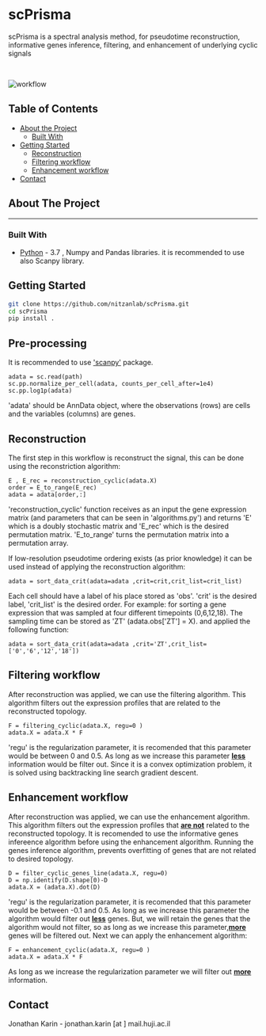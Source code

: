 # scPrisma
scPrisma is a spectral analysis method, for pseudotime reconstruction, informative genes inference, filtering, and enhancement of underlying cyclic signals


<br />

![workflow](https://github.com/nitzanlab/scPrisma/blob/main/workflow.png?raw=true)
<br />
<!-- TABLE OF CONTENTS -->
## Table of Contents

* [About the Project](#about-the-project)
  * [Built With](#built-with)
* [Getting Started](#getting-started)
  * [Reconstruction](#reconstruction)
  * [Filtering workflow](#filtering-workflow)
  * [Enhancement workflow](#enhancement-workflow)
* [Contact](#contact)



<!-- ABOUT THE PROJECT -->
## About The Project
---

### Built With
* [Python](https://www.python.org/) - 3.7 , Numpy and Pandas libraries. it is recommended to use also Scanpy library.



<!-- GETTING STARTED -->
## Getting Started

```sh
git clone https://github.com/nitzanlab/scPrisma.git
cd scPrisma
pip install .
```
## Pre-processing
It is recommended to use ['scanpy'](https://scanpy.readthedocs.io/en/stable/index.html) package. 
```
adata = sc.read(path)
sc.pp.normalize_per_cell(adata, counts_per_cell_after=1e4)
sc.pp.log1p(adata)
```
'adata' should be AnnData object, where the observations (rows) are cells and the variables (columns) are genes. 
## Reconstruction
The first step in this workflow is reconstruct the signal, this can be done using the reconstriction algorithm:

```
E , E_rec = reconstruction_cyclic(adata.X)
order = E_to_range(E_rec)
adata = adata[order,:]
```
'reconstruction_cyclic' function receives as an input the gene expression matrix (and parameters that can be seen in 'algorithms.py') and returns 'E' which is a doubly stochastic matrix and 'E_rec' which is the desired permutation matrix.
'E_to_range' turns the permutation matrix into a permutation array.

If low-resolution pseudotime ordering exists (as prior knowledge) it can be used instead of applying the reconstruction algorithm:
```
adata = sort_data_crit(adata=adata ,crit=crit,crit_list=crit_list)
```

Each cell should have a label of his place stored as 'obs'. 'crit' is the desired label,  'crit_list' is the desired order.
For example: for sorting a gene expression that was sampled at four different timepoints (0,6,12,18). The sampling time can be stored as 'ZT' (adata.obs['ZT'] = X). and applied the following function:
```
adata = sort_data_crit(adata=adata ,crit='ZT',crit_list=['0','6','12','18'])
```


## Filtering workflow
After reconstruction was applied, we can use the filtering algorithm. This algorithm filters out the expression profiles that are related to the reconstructed topology.
```
F = filtering_cyclic(adata.X, regu=0 )
adata.X = adata.X * F
```
'regu' is the regularization parameter, it is recomended that this parameter would be between 0 and 0.5. As long as we increase this parameter <b><u>less</u></b> information would be filter out. Since it is a convex optimization problem, it is solved using backtracking line search gradient descent.
## Enhancement workflow
After reconstruction was applied, we can use the enhancement algorithm. This algorithm filters out the expression profiles that <b><u>are not</u></b> related to the reconstructed topology.
It is recomended to use the informative genes infereence algorithm before using the enhancement algorithm. Running the genes inference algorithm, prevents overfitting of genes that are not related to desired topology.
```
D = filter_cyclic_genes_line(adata.X, regu=0)
D = np.identify(D.shape[0)-D
adata.X = (adata.X).dot(D)
```
'regu' is the regularization parameter, it is recomended that this parameter would be between -0.1 and 0.5. As long as we increase this parameter the algorithm would filter out <b><u>less</u></b> genes. But, we will retain the genes that the algorithm would not filter, so as long as we increase this parameter,<b><u>more</u></b> genes will be filtered out.
Next we can apply the enhancement algorithm:

```
F = enhancement_cyclic(adata.X, regu=0 )
adata.X = adata.X * F
```

As long as we increase the regularization parameter we will filter out <b><u>more</u></b> information.



<!-- CONTACT -->
## Contact
Jonathan Karin - jonathan.karin [at ] mail.huji.ac.il
